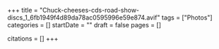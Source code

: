 +++
title = "Chuck-cheeses-cds-road-show-discs_1_6fb1949f4d89da78ac0595996e59e874.avif"
tags = ["Photos"]
categories = []
startDate = ""
draft = false
pages = []

citations = []
+++
